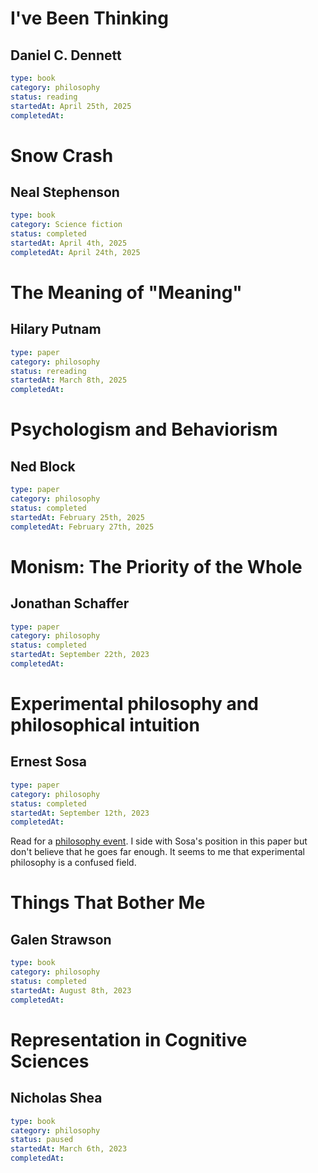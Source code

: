 # I've Been Thinking 

## Daniel C. Dennett 

```yaml
type: book 
category: philosophy 
status: reading 
startedAt: April 25th, 2025
completedAt:
```

# Snow Crash 

## Neal Stephenson

```yaml
type: book 
category: Science fiction
status: completed 
startedAt: April 4th, 2025
completedAt: April 24th, 2025
```

# The Meaning of "Meaning"

##  Hilary Putnam

```yaml
type: paper
category: philosophy
status: rereading
startedAt: March 8th, 2025
completedAt:
```

# Psychologism and Behaviorism

## Ned Block 

```yaml
type: paper
category: philosophy
status: completed 
startedAt: February 25th, 2025
completedAt: February 27th, 2025
```

# Monism: The Priority of the Whole

## Jonathan Schaffer

```yaml
type: paper
category: philosophy
status: completed
startedAt: September 22th, 2023
completedAt:
```

# Experimental philosophy and philosophical intuition

## Ernest Sosa

```yaml
type: paper
category: philosophy
status: completed
startedAt: September 12th, 2023
completedAt:
```

Read for a [philosophy event](https://www.meetup.com/philosophers-and-gamblers/events/296052937). I side with Sosa's position in this paper but don't believe that he goes far enough. It seems to me that experimental philosophy is a confused field.

# Things That Bother Me

## Galen Strawson

```yaml
type: book
category: philosophy
status: completed
startedAt: August 8th, 2023
completedAt:
```

# Representation in Cognitive Sciences

## Nicholas Shea

```yaml
type: book
category: philosophy
status: paused
startedAt: March 6th, 2023
completedAt:
```
